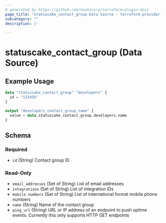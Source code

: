 ```yaml
---
# generated by https://github.com/hashicorp/terraform-plugin-docs
page_title: "statuscake_contact_group Data Source - terraform-provider-statuscake"
subcategory: ""
description: |-
  
---
```


# statuscake_contact_group (Data Source)



## Example Usage

```terraform
data "statuscake_contact_group" "developers" {
  id = "123456"
}

output "developers_contact_group_name" {
  value = data.statuscake_contact_group.developers.name
}
```

<!-- schema generated by tfplugindocs -->
## Schema

### Required

- `id` (String) Contact group ID

### Read-Only

- `email_addresses` (Set of String) List of email addresses
- `integrations` (Set of String) List of integration IDs
- `mobile_numbers` (Set of String) List of international format mobile phone numbers
- `name` (String) Name of the contact group
- `ping_url` (String) URL or IP address of an endpoint to push uptime events. Currently this only supports HTTP GET endpoints
